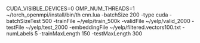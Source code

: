 CUDA_VISIBLE_DEVICES=0 OMP_NUM_THREADS=1 ~/torch_openmpi/install/bin/th cnn.lua -batchSize 200 -type cuda -batchSizeTest 500 -trainFile ~/yelp/train_500k -validFile ~/yelp/valid_2000 -testFile ~/yelp/test_2000 -embeddingFile ~/yelp/filtered.vectors100.txt -numLabels 5 -trainMaxLength 150 -testMaxLength 300
